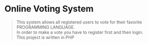 # Online Voting System  
>    This system allows all registered users to vote for their favorite PROGRAMMING LANGUAGE.  
>    In order to make a vote you have to register first and then login.  
>    This project is written in PHP

